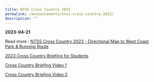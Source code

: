 ```yaml
---
title: NTSS Cross Country 2023
permalink: /announcements/ntss-cross-country-2023/
description: ""
---
```

**2023-04-21**

Read more : [NTSS Cross Country 2023 - Directional Map to West Coast Park & Running Route](https://staging.d2or6b3ngngjp5.amplifyapp.com/files/2023%20cross%20country_directional%20map_compressed.pdf)

[2023 Cross Country Briefing for Students](https://staging.d2or6b3ngngjp5.amplifyapp.com/files/2023%20cross%20country%20briefing%20for%20students.pdf)

[Cross Country Briefing Video 1](https://youtu.be/LXlsRvjZAQ4)

[Cross Country Briefing Video 2](https://youtu.be/ZzhZgKLaTmE)

